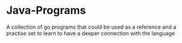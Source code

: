 # Java-Programs
A collection of go programs that could be used as a reference and a practise set to learn to have a deeper connection with the language
